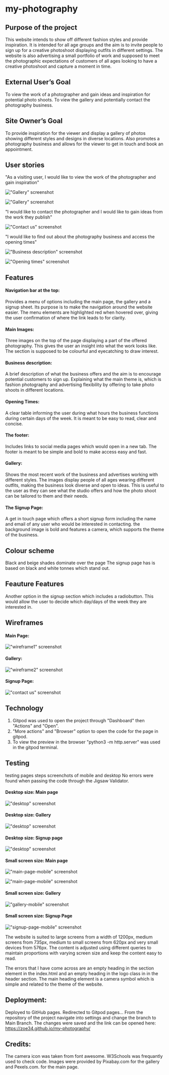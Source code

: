 # my-photography

## Purpose of the project
This website intends to show off different fashion styles and provide inspiration. It is intended for all age groups and the aim is to invite people to sign up for a creative photoshoot displaying outfits in different settings. The website is also advertising a small portfolio of work and supposed to meet the photographic expectations of customers of all ages looking to have a creative photoshoot and capture a moment in time.

## External User’s Goal
To view the work of a photographer and gain ideas and inspiration for potential photo shoots. To view the gallery and potentially contact the photography business.

## Site Owner’s Goal
To provide inspiration for the viewer and display a gallery of photos showing different styles and designs in diverse locations. Also promotes a photography business and allows for the viewer to get in touch and book an appointment.

## User stories
"As a visiting user, I would like to view the work of the photographer and gain inspiration"

!["Gallery" screenshot](/assets/screenshots/gallery1.png)

!["Gallery" screenshot](/assets/screenshots/gallery2.png)

"I would like to contact the photographer and I would like to gain ideas from the work they publish"

!["Contact us" screenshot](/assets/screenshots/contact-us.png)

"I would like to find out about the photography business and access the opening times"

!["Business description" screenshot](/assets/screenshots/mainpage1.png)

!["Opening times" screenshot](/assets/screenshots/mainpage2.png)

## Features

#### Navigation bar at the top:
Provides a menu of options including the main page, the gallery and a signup sheet.
Its purpose is to make the navigation around the website easier. 
The menu elements are highlighted red when hovered over, giving the user confirmation of where the link leads to for clarity.

#### Main Images:
Three images on the top of the page displaying a part of the offered photography. This gives the user an insight into what the work looks like. The section is supposed to be colourful and eyecatching to draw interest.

#### Business description: 
A brief description of what the business offers and the aim is to encourage potential customers to sign up. Explaining what the main theme is, which is fashion photography and advertising flexibility by offering to take photo shoots in different locations.

#### Opening Times:
A clear table informing the user during what hours the business functions during certain days of the week. It is meant to be easy to read, clear and concise.

#### The footer:
Includes links to social media pages which would open in a new tab. The footer is meant to be simple and bold to make access easy and fast.

#### Gallery:
Shows the most recent work of the business and advertises working with different styles. The images display people of all ages wearing different outfits, making the business look diverse and open to ideas. This is useful to the user as they can see what the studio offers and how the photo shoot can be tailored to them and their needs.

#### The Signup Page:
A get in touch page which offers a short signup form including the name and email of any user who would be interested in contacting. the background image is bold and features a camera, which supports the theme of the business. 

## Colour scheme
Black and beige shades dominate over the page
The signup page has is based on black and white tonnes which stand out.

## Feauture Features
Another option in the signup section which includes a radiobutton. This would allow the user to decide which day/days of the week they are interested in.

## Wireframes

#### Main Page:
!["wireframe1" screenshot](/assets/screenshots/main-page.png)

#### Gallery:
!["wireframe2" screenshot](/assets/screenshots/gallery.png)

#### Signup Page:
!["contact us" screenshot](/assets/screenshots/signup-page.png)


## Technology
1. Gitpod was used to open the project through "Dashboard" then "Actions" and "Open".
2. "More actions" and "Browser" option to open the code for the page in gitpod.
3. To view the preview in the browser "python3 -m http.server" was used in the gitpod terminal.

## Testing

testing pages steps
screenchots of mobile and desktop
No errors were found when passing the code through the Jigsaw Validator.

#### Desktop size: Main page
!["desktop" screenshot](/assets/screenshots/desktop1.png)

#### Desktop size: Gallery
!["desktop" screenshot](/assets/screenshots/gallery1.png)

#### Desktop size: Signup page
!["desktop" screenshot](/assets/screenshots/contact-us.png)

#### Small screen size: Main page
!["main-page-mobile" screenshot](/assets/screenshots/mobile1.png)

!["main-page-mobile" screenshot](/assets/screenshots/mobile2.png)

#### Small screen size: Gallery

!["gallery-mobile" screenshot](/assets/screenshots/mobile4.png)

#### Small screen size: Signup Page
!["signup-page-mobile" screenshot](/assets/screenshots/mobile5.png)


The website is suited to large screens from a width of 1200px, medium screens from 735px, medium to small screens from 620px and very small devices from 576px.
The content is adjusted using different queries to maintain proportions with varying screen size and keep the content easy to read.

The errors that I have come across are an empty heading in the section element in the index.html and an empty heading in the logo class in in the header section. The main heading element is a camera symbol which is simple and related to the theme of the website.

## Deployment:
Deployed to GitHub pages. Redirected to Gitpod pages...
From the repository of the project navigate into settings and change the branch to Main Branch.
The changes were saved and the link can be opened here: https://zoe34.github.io/my-photography/


## Credits:
The camera icon was taken from font awesome.
W3Schools was frequantly used to check code.
Images were provided by Pixabay.com for the gallery and Pexels.com. for the main page.






